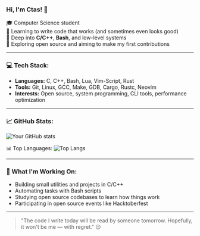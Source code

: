 ### Hi, I'm Ctas! 👋

🎓 Computer Science student  
📍 Learning to write code that works (and sometimes even looks good)  
🚀 Deep into **C/C++**, **Bash**, and low-level systems  
🌱 Exploring open source and aiming to make my first contributions

---

### 💻 Tech Stack:
- **Languages:** C, C++, Bash, Lua, Vim-Script, Rust
- **Tools:** Git, Linux, GCC, Make, GDB, Cargo, Rustc, Neovim
- **Interests:** Open source, system programming, CLI tools, performance optimization

---

### 📈 GitHub Stats:
![Your GitHub stats](https://github-readme-stats.vercel.app/api?username=prosto-chuvak&show_icons=true&theme=radical)

📊 Top Languages:
![Top Langs](https://github-readme-stats.vercel.app/api/top-langs/?username=prosto-chuvak&layout=compact&theme=radical)

---

### 🌱 What I'm Working On:
- Building small utilities and projects in C/C++
- Automating tasks with Bash scripts
- Studying open source codebases to learn how things work
- Participating in open source events like Hacktoberfest

---

> "The code I write today will be read by someone tomorrow. Hopefully, it won't be me — with regret." 😉
